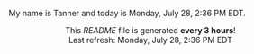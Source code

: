 My name is Tanner and today is Monday, July 28, 2:36 PM EDT.

<p align="center">This <i>README</i> file is generated <b>every 3 hours</b>!</br>Last refresh: Monday, July 28, 2:36 PM EDT<br /></p>
